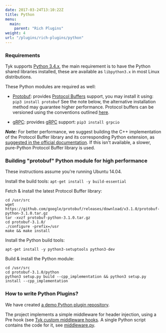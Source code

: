 ```yaml
---
date: 2017-03-24T13:10:22Z
title: Python
menu:
  main:
    parent: "Rich Plugins"
weight: 4
url: "/plugins/rich-plugins/python"
---
```

### Requirements
Tyk supports [Python 3.4.x](https://www.python.org/download/releases/3.4.0/), the main requirement is to have the Python shared libraries installed, these are available as `libpython3.x` in most Linux distributions.

These Python modules are required as well:

*   [Protobuf](https://pypi.org/project/protobuf/): provides [Protocol Buffers](https://developers.google.com/protocol-buffers/) support, you may install it using: `pip3 install protobuf` See the note below, the alternative installation method may guarantee higher performance. Protocol buffers can be versioned using the conventions outlined [here](http://h22208.www2.hpe.com/eginfolib/networking/docs/sdn/sdnc2_7/5200-0910prog/content/s_sdnc-app-ha-versioning-GPB.html).

*   [gRPC](https://pypi.org/project/grpcio/): provides [gRPC](http://www.grpc.io/) support: `pip3 install grpcio`

***Note:*** For better performance, we suggest building the C++ implementation of the Protocol Buffer library and its corresponding Python extension, as [suggested in the official documentation](https://developers.google.com/protocol-buffers/docs/reference/python-generated#cpp_impl). If this isn't available, a slower, pure-Python Protocol Buffer library is used.

### Building "protobuf" Python module for high performance

These instructions assume you're running Ubuntu 14.04.

Install the build tools: `apt-get install -y build-essential`

Fetch & install the latest Protocol Buffer library:

```
cd /usr/src
wget https://github.com/google/protobuf/releases/download/v3.1.0/protobuf-python-3.1.0.tar.gz
tar -xvzf protobuf-python-3.1.0.tar.gz
cd protobuf-3.1.0/
./configure -prefix=/usr
make && make install
```

Install the Python build tools: 

```{.copyWrapper}
apt-get install -y python3-setuptools python3-dev
```
 

Build & install the Python module: 

```{.copyWrapper}
cd /usr/src
cd protobuf-3.1.0/python
python3 setup.py build --cpp_implementation && python3 setup.py install --cpp_implementation
```

### How to write Python Plugins?

We have created [a demo Python plugin repository](https://github.com/TykTechnologies/tyk-plugin-demo-python).


The project implements a simple middleware for header injection, using a Pre hook (see [Tyk custom middleware hooks](/docs/plugins/rich-plugins/rich-plugins-work/#coprocess-dispatcher-hooks). A single Python script contains the code for it, see [middleware.py](https://github.com/TykTechnologies/tyk-plugin-demo-python/blob/master/middleware.py).